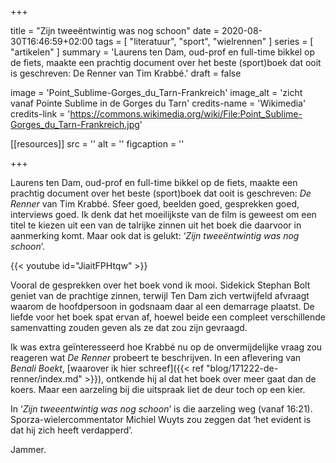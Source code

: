 +++

title = "Zijn tweeëntwintig was nog schoon"
date = 2020-08-30T16:46:59+02:00 
tags = [ "literatuur", "sport", "wielrennen" ] 
series = [ "artikelen" ] 
summary = 'Laurens ten Dam, oud-prof en full-time bikkel op de fiets, maakte een prachtig document over het beste (sport)boek dat ooit is geschreven: De Renner van Tim Krabbé.'
draft = false

image = 'Point_Sublime-Gorges_du_Tarn-Frankreich'
image_alt = 'zicht vanaf Pointe Sublime in de Gorges du Tarn'
credits-name = 'Wikimedia'
credits-link = 'https://commons.wikimedia.org/wiki/File:Point_Sublime-Gorges_du_Tarn-Frankreich.jpg'

[[resources]]
src = ''
alt = ''
figcaption = ''


+++

Laurens ten Dam, oud-prof en full-time bikkel op de fiets, maakte een prachtig document over het beste (sport)boek dat ooit is geschreven: _De Renner_ van Tim Krabbé. Sfeer goed, beelden goed, gesprekken goed, interviews goed. Ik denk dat het moeilijkste van de film is geweest om een titel te kiezen uit een van de talrijke zinnen uit het boek die daarvoor in aanmerking komt. Maar ook dat is gelukt: ‘_Zijn tweeëntwintig was nog schoon_’.

{{< youtube id="JiaitFPHtqw" >}}

Vooral de gesprekken over het boek vond ik mooi. Sidekick Stephan Bolt geniet van de prachtige zinnen, terwijl Ten Dam zich vertwijfeld afvraagt waarom de hoofdpersoon in godsnaam daar al een demarrage plaatst. De liefde voor het boek spat ervan af, hoewel beide een compleet verschillende samenvatting zouden geven als ze dat zou zijn gevraagd.

Ik was extra geïnteresseerd hoe Krabbé nu op de onvermijdelijke vraag zou reageren wat _De Renner_ probeert te beschrijven. In een aflevering van _Benali Boekt_, [waarover ik hier schreef]({{< ref "blog/171222-de-renner/index.md" >}}), ontkende hij al dat het boek over meer gaat dan de koers. Maar een aarzeling bij die uitspraak liet de deur toch op een kier.

In ‘_Zijn tweeentwintig was nog schoon_’ is die aarzeling weg (vanaf 16:21). Sporza-wielercommentator Michiel Wuyts zou zeggen dat ‘het evident is dat hij zich heeft verdapperd’.

Jammer.
